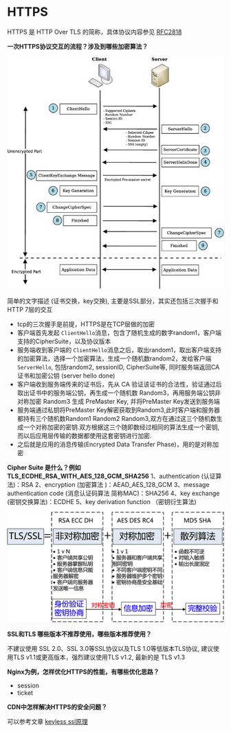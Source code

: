 HTTPS
=====

HTTPS 是 HTTP Over TLS 的简称，具体协议内容参见 [RFC2818](https://tools.ietf.org/html/rfc2818)

**一次HTTPS协议交互的流程？涉及到哪些加密算法？**

![https交互流程](../imgs/tls-handshake.png)

简单的文字描述 (证书交换，key交换), 主要是SSL部分，其实还包括三次握手和HTTP 7层的交互

* tcp的三次握手是前提，HTTPS是在TCP层做的加密
* 客户端首先发起 `ClientHello`消息，包含了随机生成的数字random1，客户端支持的CipherSuite，以及协议版本
* 服务端收到客户端的 `ClientHello`消息之后，取出random1，取出客户端支持的加密算法，选择一个加密算法，生成一个随机数random2，发给客户端 `ServerHello`, 包括random2, sessionID, CipherSuite等, 同时服务端返回CA证书和加密公钥 (server hello done)
* 客户端收到服务端传来的证书后，先从 CA 验证该证书的合法性，验证通过后取出证书中的服务端公钥，再生成一个随机数 Random3，再用服务端公钥非对称加密 Random3 生成 PreMaster Key, 并将PreMaster Key发送到服务端
* 服务端通过私钥将PreMaster Key解密获取到Random3,此时客户端和服务器都持有三个随机数Random1 Random2 Random3,双方在通过这三个随机数生成一个对称加密的密钥.双方根据这三个随即数经过相同的算法生成一个密钥,而以后应用层传输的数据都使用这套密钥进行加密.
* 之后就是应用的消息传输(Encrypted Data Transfer Phase)，用的是对称加密


**Cipher Suite 是什么？例如 TLS_ECDHE_RSA_WITH_AES_128_GCM_SHA256**
    1、authentication (认证算法)：RSA
    2、encryption (加密算法 )：AEAD_AES_128_GCM
    3、message authentication code (消息认证码算法 简称MAC)：SHA256
    4、key exchange (密钥交换算法)：ECDHE
    5、key derivation function （密钥衍生算法)

![https加密算法](../imgs/https_interaction.png)

**SSL和TLS 哪些版本不推荐使用，哪些版本推荐使用？**

不建议使用 SSL 2.0、SSL 3.0等SSL协议以及TLS 1.0等低版本TLS协议, 建议使用TLS v1.1或更高版本，强烈建议使用TLS v1.2, 最新的是 TLS v1.3

**Nginx为例，怎样优化HTTPS的性能，有哪些优化思路？**
* session
* ticket

**CDN中怎样解决HTTPS的安全问题？**

可以参考文章 [keyless ssl原理](https://andblog.cn/?p=852)





